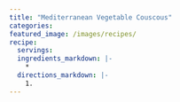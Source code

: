 ```yaml
---
title: "Mediterranean Vegetable Couscous"
categories:
featured_image: /images/recipes/
recipe:
  servings: 
  ingredients_markdown: |-
    *
  directions_markdown: |-
    1.
---
```


